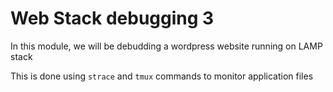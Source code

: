 # Web Stack debugging 3

In this module, we will be debudding a wordpress website running on LAMP stack

This is done using `strace` and `tmux` commands to monitor application files

